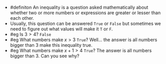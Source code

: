 - #definiton An inequality is a question asked mathematically about whether two or more numbers or expressions are greater or lesser than each other.
- Usually, this question can be answered `True` or `False` but sometimes we need to figure out what values will make it `T` or `F`.
- #eg Is $3>4$? `False`
- #eg What numbers make $x>3$ `True`? Well... the answer is all numbers bigger than 3 make this inequality true.
- #eg What numbers make $x+1>4$ `True`? The answer is all numbers bigger than 3. Can you see why?
